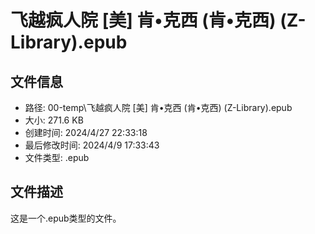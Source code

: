 ﻿# 飞越疯人院 [美] 肯•克西 (肯•克西) (Z-Library).epub

## 文件信息
- 路径: 00-temp\飞越疯人院 [美] 肯•克西 (肯•克西) (Z-Library).epub
- 大小: 271.6 KB
- 创建时间: 2024/4/27 22:33:18
- 最后修改时间: 2024/4/9 17:33:43
- 文件类型: .epub

## 文件描述
这是一个.epub类型的文件。

